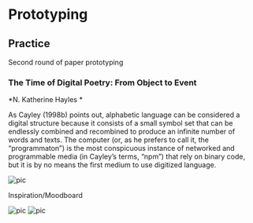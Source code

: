 
# Prototyping

## Practice 
Second round of paper prototyping 

### The Time of Digital Poetry: From Object to Event 
*N. Katherine Hayles *

As Cayley (1998b) points out, alphabetic language can be considered a digital structure because it consists of a small symbol set that can be endlessly combined and recombined to produce an infinite number of words and texts. The computer (or, as he prefers to call it, the “programmaton”) is the most conspicuous instance of networked and programmable media (in Cayley’s terms, “npm”) that rely on binary code, but it is by no means the first medium to use digitized language. 

![pic](https://wwsiyang.github.io/CODEWORD/SKO/Week_08/prototype.gif)

Inspiration/Moodboard

![pic](https://wwsiyang.github.io/CODEWORD/SKO/Week_08/inspiration1.JPG)
![pic](https://wwsiyang.github.io/CODEWORD/SKO/Week_08/inspiration2.JPG)

